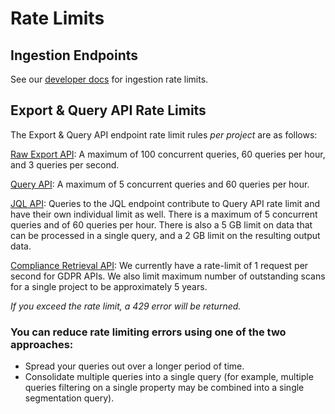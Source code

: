 # Rate Limits

## Ingestion Endpoints

See our [developer docs](https://developer.mixpanel.com/reference/import-events#rate-limits) for ingestion rate limits.

## Export & Query API Rate Limits

The Export & Query API endpoint rate limit rules _per project_ are as follows:

[Raw Export API](https://developer.mixpanel.com/reference/raw-event-export): A maximum of 100 concurrent queries, 60 queries per hour, and 3 queries per second.

[Query API](https://developer.mixpanel.com/reference/query-api): A maximum of 5 concurrent queries and 60 queries per hour.

[JQL API](https://developer.mixpanel.com/reference/query-jql): Queries to the JQL endpoint contribute to Query API rate limit and have their own individual limit as well. There is a maximum of 5 concurrent queries and of 60 queries per hour. There is also a 5 GB limit on data that can be processed in a single query, and a 2 GB limit on the resulting output data.

[Compliance Retrieval API](/docs/other-bits/privacy-and-security/export-or-delete-end-user-data#rate-limit): We currently have a rate-limit of 1 request per second for GDPR APIs. We also limit maximum number of outstanding scans for a single project to be approximately 5 years.

_If you exceed the rate limit, a 429 error will be returned._


### You can reduce rate limiting errors using one of the two approaches:

* Spread your queries out over a longer period of time.
* Consolidate multiple queries into a single query (for example, multiple queries filtering on a single property may be combined into a single segmentation query).
